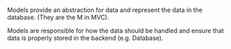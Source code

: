 Models provide an abstraction for data and represent the data in the database. (They are the M in MVC).

Models are responsible for how the data should be handled and ensure that data is properly stored in the backend (e.g.
Database).